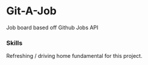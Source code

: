 # Git-A-Job

Job board based off Github Jobs API

### Skills

Refreshing / driving home fundamental for this project.